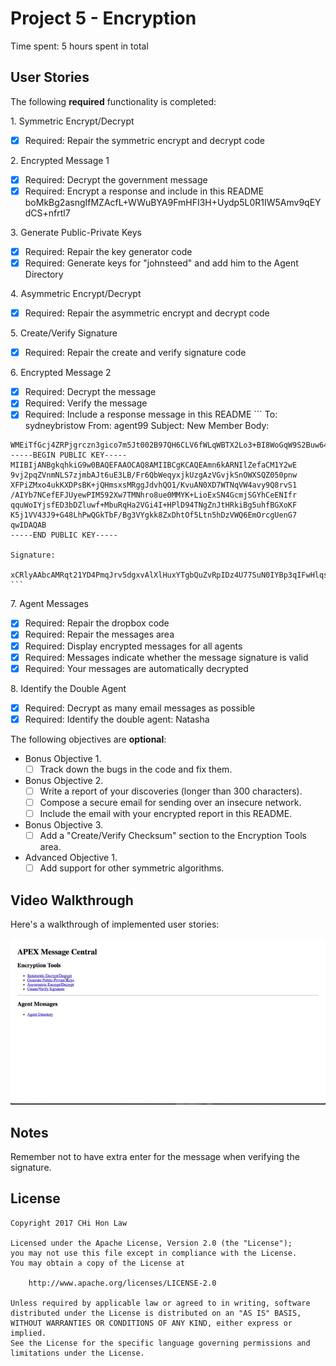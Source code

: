 # Project 5 - Encryption

Time spent: 5 hours spent in total

## User Stories

The following **required** functionality is completed:

1\. Symmetric Encrypt/Decrypt
  * [X]  Required: Repair the symmetric encrypt and decrypt code

2\. Encrypted Message 1
  * [X]  Required: Decrypt the government message
  * [X]  Required: Encrypt a response and include in this README
         boMkBg2asngIfMZAcfL+WWuBYA9FmHFI3H+Uydp5L0R1IW5Amv9qEYdCS+nfrtl7

3\. Generate Public-Private Keys
  * [X]  Required: Repair the key generator code
  * [X]  Required: Generate keys for "johnsteed" and add him to the Agent Directory

4\. Asymmetric Encrypt/Decrypt
  * [X]  Required: Repair the asymmetric encrypt and decrypt code

5\. Create/Verify Signature
  * [X]  Required: Repair the create and verify signature code
  
6\. Encrypted Message 2
  * [X]  Required: Decrypt the message
  * [X]  Required: Verify the message
  * [X]  Required: Include a response message in this README
    ```
    To: sydneybristow
    From: agent99
    Subject: New Member
    Body:

    WMEiTfGcj4ZRPjgrczn3gico7m5Jt002B97QH6CLV6fWLqWBTX2Lo3+BI8WoGqW9S2Buw64eqBxmZlOJWwr7kvdTlLO0qW87eGe9UrTVVb1sWBzUrKN+azxPJkQldcPhU36NBOIzM7/TufCZiyOFNyuDxYXhza8Cl2RpVY8O2PiaZUXMPJF+LA1etiVsNbTMvOHYQGosF0zdo3Uqu+KnomvegzVUSgzyP5UMwGUUDOgFo2zlg04th5TQ4elufPoSPSja0FpF3csgleviT1Vzuw+Igehl/5/iDQg69zBlfBIKZdQweAlSaaj/nyaoAQiaXZxMOokyqRsLF7+sEcLfJw==
    -----BEGIN PUBLIC KEY-----
    MIIBIjANBgkqhkiG9w0BAQEFAAOCAQ8AMIIBCgKCAQEAmn6kARNIlZefaCM1Y2wE
    9vj2pqZVnmNLS7zjmbAJt6uE3LB/Fr6QbWeqyxjkUzgAzVGvjkSnOWXSQZ050pnw
    XFPiZMxo4ukKXDPsBK+jQHmsxsMRggJdvhQO1/KvuAN0XD7WTNqVW4avy9Q8rvS1
    /AIYb7NCefEFJUyewPIM592Xw7TMNhro8ue0MMYK+LioExSN4GcmjSGYhCeENIfr
    qquWoIYjsfED3bDZluwf+MbuRqHa2VGi4I+HPlD94TNgZnJtHRkiBg5uhfBGXoKF
    K5j1VV43J9+G48LhPwQGkTbF/Bg3VYgkk8ZxDhtOf5Ltn5hDzVWQ6EmOrcgUenG7
    qwIDAQAB
    -----END PUBLIC KEY-----
    
    Signature:
    
    xCRlyAAbcAMRqt21YD4PmqJrv5dgxvAlXlHuxYTgbQuZvRpIDz4U77SuN0IYBp3qIFwHlqsUHktOWjzugcp66nAWFcsqY1Elp0kJCkOf8ndlqrEQ4lXbxRqd+aQ4bXKP2+HB1ilfo8EY3Nlemh4IIPalrERbE9CTY6hKThMFMmtb5cZuaZPfTczxMbHJ462V5GlQqQDE1jmBk1QD5SUKC/dGWviuIEzmFxV7cpYuN57CUVBKg71PXuvMqtMad1LLf+XtbkAzmlLUW2LFXfn2D77NejBUNX1S9ulsKvN/Wfi/ouQWV92XnGYxFinloLmCMZBrbWPH5m5Sx8cQunl/Qw==
    ```

7\. Agent Messages
  * [X]  Required: Repair the dropbox code
  * [X]  Required: Repair the messages area
  * [X]  Required: Display encrypted messages for all agents
  * [X]  Required: Messages indicate whether the message signature is valid
  * [X]  Required: Your messages are automatically decrypted

8\. Identify the Double Agent
  * [X]  Required: Decrypt as many email messages as possible
  * [X]  Required: Identify the double agent: Natasha

The following objectives are **optional**:

* Bonus Objective 1\.
  * [ ]  Track down the bugs in the code and fix them.

* Bonus Objective 2\.
  * [ ]  Write a report of your discoveries (longer than 300 characters).
  * [ ]  Compose a secure email for sending over an insecure network.
  * [ ]  Include the email with your encrypted report in this README.

* Bonus Objective 3\.
  * [ ]  Add a "Create/Verify Checksum" section to the Encryption Tools area.

* Advanced Objective 1\.
  * [ ]  Add support for other symmetric algorithms.

## Video Walkthrough

Here's a walkthrough of implemented user stories:

![Screenshot](walkthrough.gif)

## Notes

Remember not to have extra enter for the message when verifying the signature.

## License

    Copyright 2017 CHi Hon Law

    Licensed under the Apache License, Version 2.0 (the "License");
    you may not use this file except in compliance with the License.
    You may obtain a copy of the License at

        http://www.apache.org/licenses/LICENSE-2.0

    Unless required by applicable law or agreed to in writing, software
    distributed under the License is distributed on an "AS IS" BASIS,
    WITHOUT WARRANTIES OR CONDITIONS OF ANY KIND, either express or implied.
    See the License for the specific language governing permissions and
    limitations under the License.